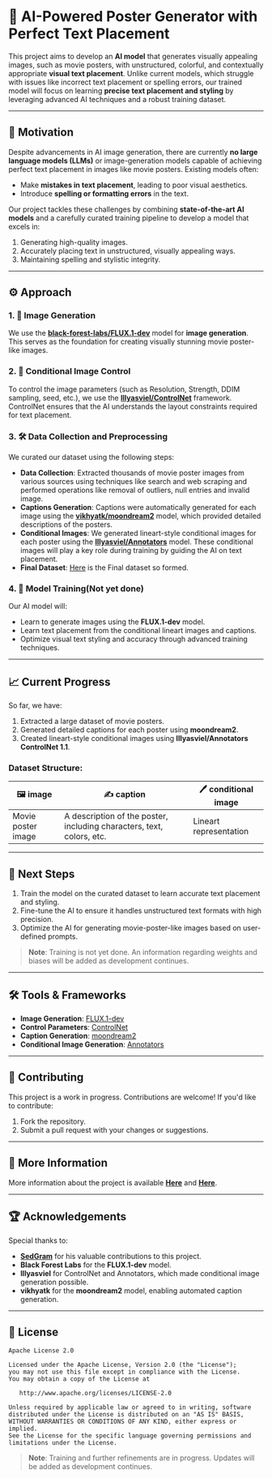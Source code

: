# 🎨 AI-Powered Poster Generator with Perfect Text Placement

This project aims to develop an **AI model** that generates visually appealing images, such as movie posters, with unstructured, colorful, and contextually appropriate **visual text placement**. Unlike current models, which struggle with issues like incorrect text placement or spelling errors, our trained model will focus on learning **precise text placement and styling** by leveraging advanced AI techniques and a robust training dataset.

---

## 🚀 Motivation

Despite advancements in AI image generation, there are currently **no large language models (LLMs)** or image-generation models capable of achieving perfect text placement in images like movie posters. Existing models often:
- Make **mistakes in text placement**, leading to poor visual aesthetics.
- Introduce **spelling or formatting errors** in the text.  

Our project tackles these challenges by combining **state-of-the-art AI models** and a carefully curated training pipeline to develop a model that excels in:
1. Generating high-quality images.
2. Accurately placing text in unstructured, visually appealing ways.
3. Maintaining spelling and stylistic integrity.

---

## ⚙️ Approach

### 1. **🎥 Image Generation**
We use the **[black-forest-labs/FLUX.1-dev](https://huggingface.co/black-forest-labs/FLUX.1-dev)** model for **image generation**. This serves as the foundation for creating visually stunning movie poster-like images.

### 2. **🔧 Conditional Image Control**
To control the image parameters (such as Resolution, Strength, DDIM sampling, seed, etc.), we use the **[lllyasviel/ControlNet](https://github.com/lllyasviel/ControlNet)** framework. ControlNet ensures that the AI understands the layout constraints required for text placement.

### 3. **🛠️ Data Collection and Preprocessing**
We curated our dataset using the following steps:
- **Data Collection**: Extracted thousands of movie poster images from various sources using techniques like search and web scraping and performed operations like removal of outliers, null entries and  invalid image.
- **Captions Generation**: Captions were automatically generated for each image using the **[vikhyatk/moondream2](https://huggingface.co/vikhyatk/moondream2)** model, which provided detailed descriptions of the posters.
- **Conditional Images**: We generated lineart-style conditional images for each poster using the **[lllyasviel/Annotators](https://github.com/lllyasviel/ControlNet/blob/main/annotator/README.md)** model. These conditional images will play a key role during training by guiding the AI on text placement.
- **Final Dataset**: <a href="https://huggingface.co/datasets/Subh775/Conditional_Movies_Poster_Dataset">Here</a> is the Final dataset so formed.

### 4. **🧠 Model Training(Not yet done)**
Our AI model will:
- Learn to generate images using the **FLUX.1-dev** model.
- Learn text placement from the conditional lineart images and captions.
- Optimize visual text styling and accuracy through advanced training techniques.

---

## 📈 Current Progress

So far, we have:
1. Extracted a large dataset of movie posters.
2. Generated detailed captions for each poster using **moondream2**.
3. Created lineart-style conditional images using **lllyasviel/Annotators** **ControlNet 1.1**.

### Dataset Structure:
| **🖼️ image**         | **✍️ caption**                                                                 | **🖊️ conditional image**      |
|-----------------------|-----------------------------------------------------------------------------|-------------------------------|
| Movie poster image    | A description of the poster, including characters, text, colors, etc.      | Lineart representation        |

---

## 🔮 Next Steps

1. Train the model on the curated dataset to learn accurate text placement and styling.
2. Fine-tune the AI to ensure it handles unstructured text formats with high precision.
3. Optimize the AI for generating movie-poster-like images based on user-defined prompts.
   
 > **Note**: Training is not yet done. An information regarding weights and biases will be added as development continues.


---

## 🛠️ Tools & Frameworks

- **Image Generation**: [FLUX.1-dev](https://huggingface.co/black-forest-labs/FLUX.1-dev)  
- **Control Parameters**: [ControlNet](https://github.com/lllyasviel/ControlNet)  
- **Caption Generation**: [moondream2](https://huggingface.co/vikhyatk/moondream2)  
- **Conditional Image Generation**: [Annotators](https://github.com/lllyasviel/ControlNet-v1-1-nightly/blob/main/README.md#controlnet-11-lineart)

---

## 🤝 Contributing

This project is a work in progress. Contributions are welcome! If you'd like to contribute:
1. Fork the repository.
2. Submit a pull request with your changes or suggestions.

---

## 🔗 More Information

More information about the project is available [**Here**](https://huggingface.co/Subh775) and [**Here**](https://huggingface.co/fhai50032).

---

## 🏆 Acknowledgements

Special thanks to:
- **[SedGram](https://github.com/IsNoobgrammer)** for his valuable contributions to this project.
- **Black Forest Labs** for the **FLUX.1-dev** model.  
- **lllyasviel** for ControlNet and Annotators, which made conditional image generation possible.  
- **vikhyatk** for the **moondream2** model, enabling automated caption generation.

---

## 📜 License
```text
Apache License 2.0

Licensed under the Apache License, Version 2.0 (the "License");
you may not use this file except in compliance with the License.
You may obtain a copy of the License at

   http://www.apache.org/licenses/LICENSE-2.0

Unless required by applicable law or agreed to in writing, software
distributed under the License is distributed on an "AS IS" BASIS,
WITHOUT WARRANTIES OR CONDITIONS OF ANY KIND, either express or implied.
See the License for the specific language governing permissions and
limitations under the License.
```

> **Note**: Training and further refinements are in progress. Updates will be added as development continues.
